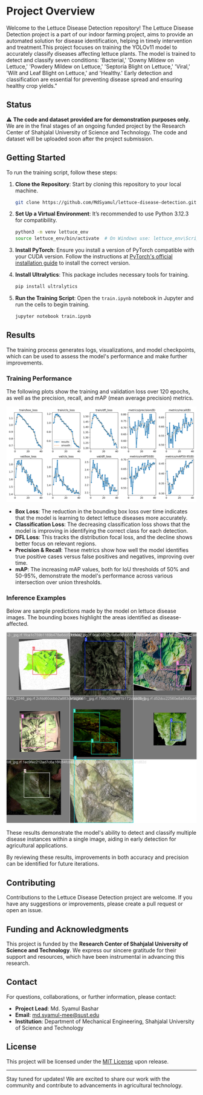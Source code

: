 
# Project Overview
Welcome to the Lettuce Disease Detection repository! The Lettuce Disease Detection project is a part of our indoor farming project, aims to provide an automated solution for disease identification, helping in timely intervention and treatment.This project focuses on training the YOLOv11 model to accurately classify diseases affecting lettuce plants. The model is trained to detect and classify seven conditions: 'Bacterial,' 'Downy Mildew on Lettuce,' 'Powdery Mildew on Lettuce,' 'Septoria Blight on Lettuce,' 'Viral,' 'Wilt and Leaf Blight on Lettuce,' and 'Healthy.' Early detection and classification are essential for preventing disease spread and ensuring healthy crop yields."

## Status
⚠️ **The code and dataset provided are for demonstration purposes only.**
We are in the final stages of an ongoing funded project by the Research Center of Shahjalal University of Science and Technology. The code and dataset will be uploaded soon after the project submission.

## Getting Started
To run the training script, follow these steps:

1. **Clone the Repository**: Start by cloning this repository to your local machine.

    ```bash
    git clone https://github.com/MdSyamul/lettuce-disease-detection.git
    ```
    
2. **Set Up a Virtual Environment**: It’s recommended to use Python 3.12.3 for compatibility.

    ```bash
    python3 -m venv lettuce_env
    source lettuce_env/bin/activate  # On Windows use: lettuce_env\Scripts\activate
    ```

3. **Install PyTorch**: Ensure you install a version of PyTorch compatible with your CUDA version. Follow the instructions at [PyTorch's official installation guide](https://pytorch.org/get-started/locally/) to install the correct version.

4. **Install Ultralytics**: This package includes necessary tools for training.

    ```bash
    pip install ultralytics
    ```

5. **Run the Training Script**: Open the `train.ipynb` notebook in Jupyter and run the cells to begin training.

    ```bash
    jupyter notebook train.ipynb
    ```


## Results
The training process generates logs, visualizations, and model checkpoints, which can be used to assess the model's performance and make further improvements.

### Training Performance
The following plots show the training and validation loss over 120 epochs, as well as the precision, recall, and mAP (mean average precision) metrics.

![Training Results](./results.png)

- **Box Loss**: The reduction in the bounding box loss over time indicates that the model is learning to detect lettuce diseases more accurately.
- **Classification Loss**: The decreasing classification loss shows that the model is improving in identifying the correct class for each detection.
- **DFL Loss**: This tracks the distribution focal loss, and the decline shows better focus on relevant regions.
- **Precision & Recall**: These metrics show how well the model identifies true positive cases versus false positives and negatives, improving over time.
- **mAP**: The increasing mAP values, both for IoU thresholds of 50% and 50-95%, demonstrate the model's performance across various intersection over union thresholds.

### Inference Examples
Below are sample predictions made by the model on lettuce disease images. The bounding boxes highlight the areas identified as disease-affected.

![Sample Predictions](./train_batch5042.jpg)

These results demonstrate the model's ability to detect and classify multiple disease instances within a single image, aiding in early detection for agricultural applications.

By reviewing these results, improvements in both accuracy and precision can be identified for future iterations.


## Contributing
Contributions to the Lettuce Disease Detection project are welcome. If you have any suggestions or improvements, please create a pull request or open an issue.

## Funding and Acknowledgments
This project is funded by the **Research Center of Shahjalal University of Science and Technology**. We express our sincere gratitude for their support and resources, which have been instrumental in advancing this research.

## Contact
For questions, collaborations, or further information, please contact:

- **Project Lead**: Md. Syamul Bashar
- **Email**: md.syamul-mee@sust.edu
- **Institution**: Department of Mechanical Engineering, Shahjalal University of Science and Technology

## License
This project will be licensed under the [MIT License](LICENSE) upon release.

---

Stay tuned for updates! We are excited to share our work with the community and contribute to advancements in agricultural technology.
